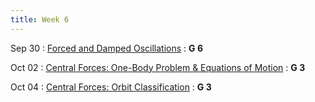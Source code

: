 ```yaml
---
title: Week 6
---
```


Sep 30
: [Forced and Damped Oscillations](#)
  : **G 6**

Oct 02
: [Central Forces: One-Body Problem & Equations of Motion](#)
  : **G 3**

Oct 04
: [Central Forces: Orbit Classification](#)
  : **G 3**